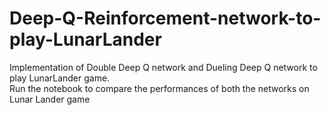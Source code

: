 # Deep-Q-Reinforcement-network-to-play-LunarLander
Implementation of Double Deep Q network and Dueling Deep Q network to play LunarLander game.
</br> Run the notebook to compare the performances of both the networks on Lunar Lander game </br>
